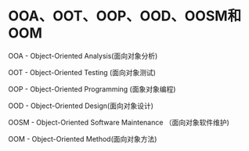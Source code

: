 # OOA、OOT、OOP、OOD、OOSM和OOM

OOA - Object-Oriented Analysis(面向对象分析)

OOT - Object-Oriented Testing (面向对象测试)

OOP - Object-Oriented Programming (面象对象编程)

OOD - Object-Oriented Design(面向对象设计)

OOSM - Object-Oriented Software Maintenance （面向对象软件维护)

OOM - Object-Oriented Method(面向对象方法)
